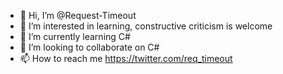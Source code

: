 - 👋 Hi, I’m @Request-Timeout
- 👀 I’m interested in learning, constructive criticism is welcome
- 🌱 I’m currently learning C#
- 💞️ I’m looking to collaborate on C#
- 📫 How to reach me https://twitter.com/req_timeout

<!---
Request-Timeout/Request-Timeout is a ✨ special ✨ repository because its `README.md` (this file) appears on your GitHub profile.
You can click the Preview link to take a look at your changes.
--->
